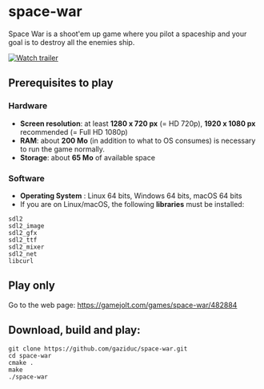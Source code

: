 # space-war
Space War is a shoot'em up game where you pilot a spaceship and your goal is to destroy all the enemies ship.

[![Watch trailer](https://s2.gifyu.com/images/Untitled409932623c8dbf56.png)](https://www.youtube.com/watch?v=gADgjABsoNw)

## Prerequisites to play
### Hardware
- **Screen resolution**: at least **1280 x 720 px** (= HD 720p), **1920 x 1080 px** recommended (= Full HD 1080p)
- **RAM**: about **200 Mo** (in addition to what to OS consumes) is necessary to run the game normally.
- **Storage**: about **65 Mo** of available space

### Software
- **Operating System** : Linux 64 bits, Windows 64 bits, macOS 64 bits
- If you are on Linux/macOS, the following **libraries** must be installed:
```
sdl2
sdl2_image
sdl2_gfx
sdl2_ttf
sdl2_mixer
sdl2_net
libcurl
```
## Play only
Go to the web page: https://gamejolt.com/games/space-war/482884
## Download, build and play:
```shell
git clone https://github.com/gaziduc/space-war.git
cd space-war
cmake .
make
./space-war
```

